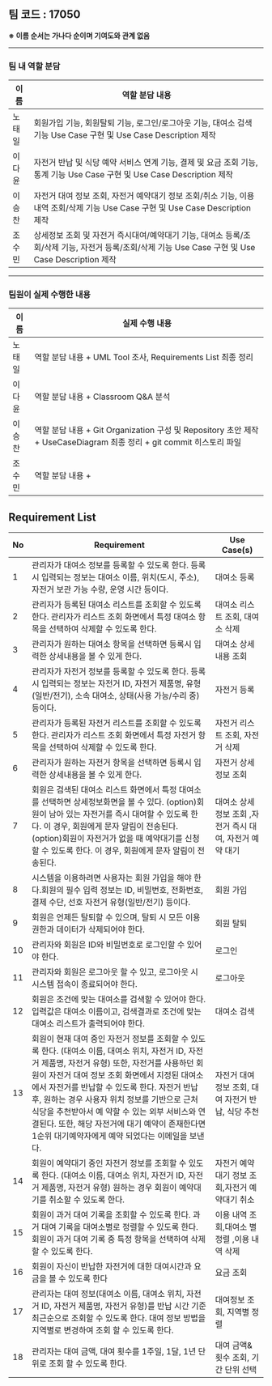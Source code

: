 ## 팀 코드 : 17050

**※ 이름 순서는 가나다 순이며 기여도와 관계 없음**

---

### 팀 내 역할 분담

| 이름   | 역할 분담 내용 |
|--------|----------------|
| 노태일 | 회원가입 기능, 회원탈퇴 기능, 로그인/로그아웃 기능, 대여소 검색 기능 Use Case 구현 및 Use Case Description 제작 |
| 이다윤 | 자전거 반납 및 식당 예약 서비스 연계 기능, 결제 및 요금 조회 기능, 통계 기능 Use Case 구현 및 Use Case Description 제작 |
| 이승찬 | 자전거 대여 정보 조회, 자전거 예약대기 정보 조회/취소 기능, 이용내역 조회/삭제 기능 Use Case 구현 및 Use Case Description 제작 |
| 조수민 | 상세정보 조회 및 자전거 즉시대여/예약대기 기능, 대여소 등록/조회/삭제 기능, 자전거 등록/조회/삭제 기능 Use Case 구현 및 Use Case Description 제작 |

---

### 팀원이 실제 수행한 내용

| 이름   | 실제 수행 내용 |
|--------|----------------|
| 노태일 | 역할 분담 내용 + UML Tool 조사, Requirements List 최종 정리 |
| 이다윤 | 역할 분담 내용 + Classroom Q&A 분석 |
| 이승찬 | 역할 분담 내용 + Git Organization 구성 및 Repository 초안 제작 + UseCaseDiagram 최종 정리 + git commit 히스토리 파일|
| 조수민 | 역할 분담 내용 +  |

## Requirement List

| No  | Requirement                                                         | Use Case(s)                      |
|-----|---------------------------------------------------------------------|----------------------------------|
| 1   | 관리자가 대여소 정보를 등록할 수 있도록 한다. 등록 시 입력되는 정보는 대여소 이름, 위치(도시, 주소), 자전거 보관 가능 수량, 운영 시간 등이다.                        | 대여소 등록                      |
| 2   | 관리자가 등록된 대여소 리스트를 조회할 수 있도록 한다.  관리자가 리스트 조회 화면에서 특정 대여소 항목을 선택하여 삭제할 수 있도록 한다.              | 대여소 리스트 조회, 대여소 삭제    |
| 3   | 관리자가 원하는 대여소 항목을 선택하면 등록시 입력한 상세내용을 볼 수 있게 한다.                    | 대여소 상세내용 조회             |
| 4   | 관리자가 자전거 정보를 등록할 수 있도록 한다. 등록 시 입력되는 정보는 자전거 ID, 자전거 제품명, 유형(일반/전기), 소속 대여소, 상태(사용 가능/수리 중) 등이다.                        | 자전거 등록                      |
| 5   | 관리자가 등록된 자전거 리스트를 조회할 수 있도록 한다.  관리자가 리스트 조회 화면에서 특정 자전거 항목을 선택하여 삭제할 수 있도록 한다.       | 자전거 리스트 조회, 자전거 삭제          |
| 6   | 관리자가 원하는 자전거 항목을 선택하면 등록시 입력한 상세내용을 볼 수 있게 한다. | 자전거 상세정보 조회             |
| 7   | 회원은 검색된 대여소 리스트 화면에서 특정 대여소를 선택하면 상세정보화면을 볼 수 있다.  (option)회원이 남아 있는 자전거를 즉시 대여할 수 있도록 한다. 이 경우, 회원에게 문자 알림이 전송된다. (option)회원이 자전거가 없을 때 예약대기를 신청할 수 있도록 한다. 이 경우, 회원에게 문자 알림이 전송된다.                    | 대여소 상세정보 조회 ,자전거 즉시 대여, 자전거 예약 대기             |
| 8  | 시스템을 이용하려면 사용자는 회원 가입을 해야 한다.회원의 필수 입력 정보는 ID, 비밀번호, 전화번호, 결제 수단, 선호 자전거 유형(일반/전기) 등이다. | 회원 가입 |
| 9  | 회원은 언제든 탈퇴할 수 있으며, 탈퇴 시 모든 이용 권한과 데이터가 삭제되어야 한다. | 회원 탈퇴 |
| 10  | 관리자와 회원은 ID와 비밀번호로 로그인할 수 있어야 한다.          | 로그인 |
| 11  | 관리자와 회원은 로그아웃 할 수 있고, 로그아웃 시 시스템 접속이 종료되어야 한다.    | 로그아웃 |
| 12  | 회원은 조건에 맞는 대여소를 검색할 수 있어야 한다. 입력값은 대여소 이름이고, 검색결과로 조건에 맞는 대여소 리스트가 출력되어야 한다. | 대여소 검색 |
| 13  | 회원이 현재 대여 중인 자전거 정보를 조회할 수 있도록 한다. (대여소 이름, 대여소 위치, 자전거 ID, 자전거 제품명, 자전거 유형) 또한, 자전거를 사용하던 회원이 자전거 대여 정보 조회 화면에서 지정된 대여소에서 자전거를 반납할 수 있도록 한다. 자전거 반납 후, 원하는 경우 사용자 위치 정보를 기반으로 근처 식당을 추천받아서 예 약할 수 있는 외부 서비스와 연결된다. 또한, 해당 자전거에 대기 예약이 존재한다면 1순위 대기예약자에게 예약 되었다는 이메일을 보낸다. | 자전거 대여 정보 조회, 대여 자전거 반납, 식당 추천 |
| 14  | 회원이 예약대기 중인 자전거 정보를 조회할 수 있도록 한다. (대여소 이름, 대여소 위치, 자전거 ID, 자전거 제품명, 자전거 유형) 원하는 경우 회원이 예약대기를 취소할 수 있도록 한다. | 자전거 예약대기 정보 조회,자전거 예약대기 취소  |
| 15  | 회원이 과거 대여 기록을 조회할 수 있도록 한다. 과거 대여 기록을 대여소별로 정렬할 수 있도록 한다. 회원이 과거 대여 기록 중 특정 항목을 선택하여 삭제할 수 있도록 한다.               | 이용 내역 조회,대여소 별 정렬 ,이용 내역 삭제 |
| 16  | 회원이 자신이 반납한 자전거에 대한 대여시간과 요금을 볼 수 있도록 한다 | 요금 조회 |
| 17  | 관리자는 대여 정보(대여소 이름, 대여소 위치, 자전거 ID, 자전거 제품명, 자전거 유형)를 반납 시간 기준 최근순으로 조회할 수 있도록 한다. 대여 정보 방법을 지역별로 변경하여 조회 할 수 있도록 한다. | 대여정보 조회, 지역별 정렬 |
| 18  | 관리자는 대여 금액, 대여 횟수를 1주일, 1달, 1년 단위로 조회 할 수 있도록 한다.  | 대여 금액&횟수 조회, 기간 단위 선택 |
